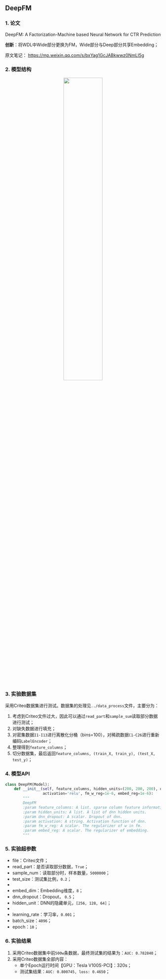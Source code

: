 ## DeepFM

### 1. 论文
DeepFM: A Factorization-Machine based Neural Network for CTR Prediction

**创新**：将WDL中Wide部分更换为FM，Wide部分与Deep部分共享Embedding；  

原文笔记：  https://mp.weixin.qq.com/s/bxYag1GcJABkwwz0NmLI5g  



### 2. 模型结构

<div align=center><img src="https://cdn.jsdelivr.net/gh/BlackSpaceGZY/cdn/img/tf_7.png" width="50%;" style="float:center"/></div>



### 3. 实验数据集

采用Criteo数据集进行测试。数据集的处理见`../data_process`文件，主要分为：
1. 考虑到Criteo文件过大，因此可以通过`read_part`和`sample_sum`读取部分数据进行测试；
3. 对缺失数据进行填充；
4. 对密集数据`I1-I13`进行离散化分桶（bins=100），对稀疏数据`C1-C26`进行重新编码`LabelEncoder`；
5. 整理得到`feature_columns`；
6. 切分数据集，最后返回`feature_columns, (train_X, train_y), (test_X, test_y)`；



### 4. 模型API

```python
class DeepFM(Model):
	def __init__(self, feature_columns, hidden_units=(200, 200, 200), dnn_dropout=0.,
				 activation='relu', fm_w_reg=1e-6, embed_reg=1e-6):
		"""
		DeepFM
		:param feature_columns: A list. sparse column feature information.
		:param hidden_units: A list. A list of dnn hidden units.
		:param dnn_dropout: A scalar. Dropout of dnn.
		:param activation: A string. Activation function of dnn.
		:param fm_w_reg: A scalar. The regularizer of w in fm.
		:param embed_reg: A scalar. The regularizer of embedding.
		"""
```



### 5. 实验超参数

- file：Criteo文件；
- read_part：是否读取部分数据，`True`；
- sample_num：读取部分时，样本数量，`5000000`；
- test_size：测试集比例，`0.2`；
- 
- embed_dim：Embedding维度，`8`；
- dnn_dropout：Dropout， `0.5`；
- hidden_unit：DNN的隐藏单元，`[256, 128, 64]`；
- 
- learning_rate：学习率，`0.001`；
- batch_size：`4096`；
- epoch：`10`；



### 6. 实验结果

1. 采用Criteo数据集中前`500w`条数据，最终测试集的结果为：`AUC: 0.782840`；
2. 采用Criteo数据集全部内容：
   - 单个Epoch运行时间【GPU：Tesla V100S-PCI】：320s；
   - 测试集结果：`AUC: 0.800745, loss: 0.4650`；

